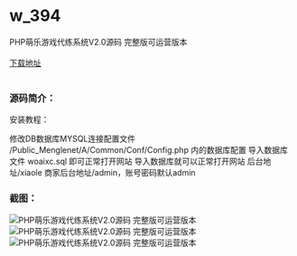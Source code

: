 # w_394
PHP萌乐游戏代练系统V2.0源码 完整版可运营版本
<br/></br>
[下载地址](https://www.uuid2.com/394.html "下载地址")
<br/></br>
<h3>源码简介：</h3>
<p>安装教程：<p>
<p>修改DB数据库MYSQL连接配置文件
/Public_Menglenet/A/Common/Conf/Config.php
内的数据库配置 导入数据库文件 woaixc.sql 即可正常打开网站
导入数据库就可以正常打开网站 后台地址/xiaole
商家后台地址/admin，账号密码默认admin<p>
<h3>截图：</h3>
<img src="https://www.uuid2.com/wp-content/uploads/img/202105/7298c95517.jpg" alt="PHP萌乐游戏代练系统V2.0源码 完整版可运营版本"><img src="https://www.uuid2.com/wp-content/uploads/img/202105/d3a3885446.jpg" alt="PHP萌乐游戏代练系统V2.0源码 完整版可运营版本"><img src="https://www.uuid2.com/wp-content/uploads/img/202105/d3a3885727.jpg" alt="PHP萌乐游戏代练系统V2.0源码 完整版可运营版本">
